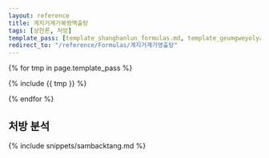 ```yaml
---
layout: reference
title: 계지거계가복령백출탕
tags: [상한론, 처방]
template_pass: [template_shanghanlun_formulas.md, template_geumgweyolyag_formulas.md, template_etc_formulas.md]
redirect_to: "/reference/Formulas/계지거계가영출탕"
---
```



{% for tmp in page.template_pass %}

{% include {{ tmp }} %}

{% endfor %}

## 처방 분석

{% include snippets/sambacktang.md %}
